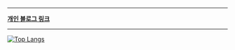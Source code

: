 --------


__[개인 블로그 링크](https://sincerity.page)__


--------



[![Top Langs](https://github-readme-stats.vercel.app/api/top-langs/?username=chanhalee&exclude_repo=chanhalee.github.io,42_Subjects&layout=compact)](https://github.com/chanhalee/github-readme-stats)
